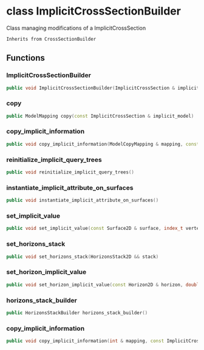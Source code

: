 # class ImplicitCrossSectionBuilder


 Class managing modifications of a ImplicitCrossSection



```cpp
Inherits from CrossSectionBuilder
```



## Functions

### ImplicitCrossSectionBuilder

```cpp
public void ImplicitCrossSectionBuilder(ImplicitCrossSection & implicit_section)
```


### copy

```cpp
public ModelMapping copy(const ImplicitCrossSection & implicit_model)
```


### copy_implicit_information

```cpp
public void copy_implicit_information(ModelCopyMapping & mapping, const ImplicitCrossSection & other_model)
```


### reinitialize_implicit_query_trees

```cpp
public void reinitialize_implicit_query_trees()
```


### instantiate_implicit_attribute_on_surfaces

```cpp
public void instantiate_implicit_attribute_on_surfaces()
```


### set_implicit_value

```cpp
public void set_implicit_value(const Surface2D & surface, index_t vertex_id, double value)
```


### set_horizons_stack

```cpp
public void set_horizons_stack(HorizonsStack2D && stack)
```


### set_horizon_implicit_value

```cpp
public void set_horizon_implicit_value(const Horizon2D & horizon, double isovalue)
```


### horizons_stack_builder

```cpp
public HorizonsStackBuilder horizons_stack_builder()
```


### copy_implicit_information

```cpp
public void copy_implicit_information(int & mapping, const ImplicitCrossSection & other_model)
```



